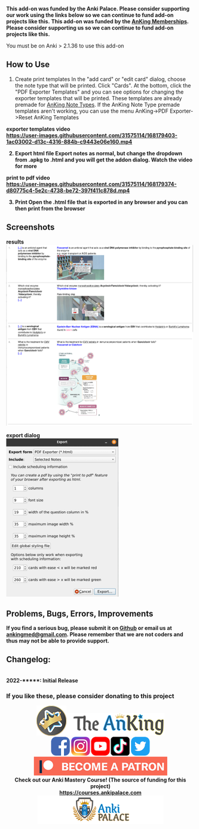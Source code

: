 
<b>This add-on was funded by the Anki Palace. Please consider supporting our work using the links below so we can continue to fund add-on projects like this.</b>
<b>This add-on was funded by the [AnKing Memberships](https://www.ankipalace.com/memberships). Please consider supporting us so we can continue to fund add-on projects like this.</b>

You must be on Anki > 2.1.36 to use this add-on

## How to Use
1. Create print templates
  In the "add card" or "edit card" dialog, choose the note type that will be printed. Click "Cards".  At the bottom, click the "PDF Exporter Templates" and you can see options for changing the exporter templates that will be printed. These templates are already premade for [AnKing Note Types](https://github.com/AnKingMed/AnKing-Note-Types). If the AnKing Note Type premade templates aren't working, you can use the menu AnKing->PDF Exporter->Reset AnKing Templates

<b>exporter templates video<b><br>
https://user-images.githubusercontent.com/31575114/168179403-1ac03002-d13c-4316-884b-c9443e06e160.mp4

2. Export html file
   Export notes as normal, but change the dropdown from .apkg to .html and you will get the addon dialog. Watch the video for more
  
  <b>print to pdf video<b><br>
https://user-images.githubusercontent.com/31575114/168179374-d80775c4-5e2c-4738-be72-397f411c878d.mp4

3. Print
   Open the .html file that is exported in any browser and you can then print from the browser


## Screenshots
<b>results<b><br>
<img src="screenshots/anking.png" width="500">

<b>export dialog<b><br>
<img src="screenshots/export_dialog.png" width="300">




## Problems, Bugs, Errors, Improvements
If you find a serious bug, please submit it on <a href="https://github.com/ankipalace/" rel="nofollow">Github</a> or email us at ankingmed@gmail.com. Please remember that we are not coders and thus may not be able to provide support.

## Changelog:
  <br>
2022-*****: Initial Release


### If you like these, please consider donating to this project

<p align="center">
<a href="https://www.ankingmed.com" rel="nofollow"><img src="https://raw.githubusercontent.com/AnKingMed/My-images/master/AnKing/AnKingSmall.png?raw=true"></a><a href="https://www.ankingmed.com" rel="nofollow"><img src="https://raw.githubusercontent.com/AnKingMed/My-images/master/AnKing/TheAnKing.png?raw=true"></a>
  <br>
  <a href="https://www.facebook.com/ankingmed" rel="nofollow"><img src="https://raw.githubusercontent.com/AnKingMed/My-images/master/Social/FB.png?raw=true"></a>     <a href="https://www.instagram.com/ankingmed" rel="nofollow"><img src="https://raw.githubusercontent.com/AnKingMed/My-images/master/Social/Instagram.png?raw=true"></a>     <a href="https://www.youtube.com/theanking" rel="nofollow"><img src="https://raw.githubusercontent.com/AnKingMed/My-images/master/Social/YT.png?raw=true"></a>     <a href="https://www.tiktok.com/@ankingmed" rel="nofollow"><img src="https://raw.githubusercontent.com/AnKingMed/My-images/master/Social/TikTok.png?raw=true"></a>     <a href="https://www.twitter.com/ankingmed" rel="nofollow"><img src="https://raw.githubusercontent.com/AnKingMed/My-images/master/Social/Twitter.png?raw=true"></a>
  <br>
<a href="https://www.ankipalace.com/membership" rel="nofollow"><img src="https://raw.githubusercontent.com/AnKingMed/My-images/master/AnKing/Patreon.jpg?raw=true"></a>
<br>
<b>Check out our Anki Mastery Course! (The source of funding for this project)</b><br>
          <a href="https://courses.ankipalace.com/?utm_source=anking_bg_add-on&amp;utm_medium=anki_add-on_page&amp;utm_campaign=mastery_course" rel="nofollow">https://courses.ankipalace.com</a>
<a href="https://courses.ankipalace.com/?utm_source=anking_bg_add-on&amp;utm_medium=anki_add-on_page&amp;utm_campaign=mastery_course" rel="nofollow">
  <br>
  <img src="https://raw.githubusercontent.com/AnKingMed/My-images/master/AnKing/AnkiPalace.png?raw=true"></a></p>
